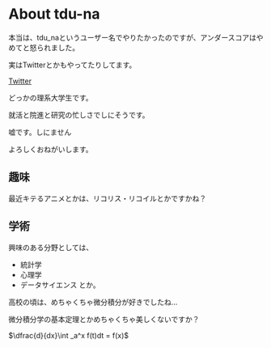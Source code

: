 # About tdu-na
本当は、tdu_naというユーザー名でやりたかったのですが、アンダースコアはやめてと怒られました。

実はTwitterとかもやってたりしてます。

[Twitter](https://twitter.com/tdu_na)

どっかの理系大学生です。

就活と院進と研究の忙しさでしにそうです。

嘘です。しにません

よろしくおねがいします。

## 趣味
最近キテるアニメとかは、リコリス・リコイルとかですかね？

## 学術
興味のある分野としては、
- 統計学
- 心理学
- データサイエンス
とか。

高校の頃は、めちゃくちゃ微分積分が好きでしたね…

微分積分学の基本定理とかめちゃくちゃ美しくないですか？

$\dfrac{d}{dx}\int _a^x f(t)dt = f(x)$

